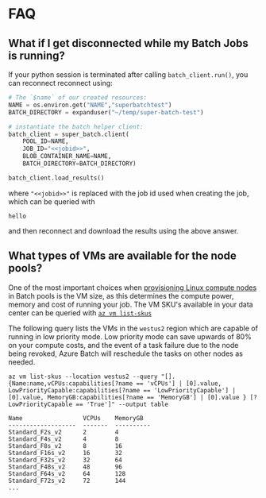 # FAQ

## What if I get disconnected while my Batch Jobs is running?

If your python session is terminated after calling `batch_client.run()`, you
can reconnect reconnect using:

```python
# The `$name` of our created resources:
NAME = os.environ.get("NAME","superbatchtest")
BATCH_DIRECTORY = expanduser("~/temp/super-batch-test")

# instantiate the batch helper client:
batch_client = super_batch.client(
    POOL_ID=NAME,
    JOB_ID="<<jobid>>",
    BLOB_CONTAINER_NAME=NAME,
    BATCH_DIRECTORY=BATCH_DIRECTORY)

batch_client.load_results()
```

where `"<<jobid>>"` is replaced with the job id used when creating the job, which can be queried with

```shell
hello
```

and then reconnect and download the results using the above answer.

## What types of VMs are available for the node pools?

One of the most important choices when [provisioning Linux compute nodes](https://azure.microsoft.com/documentation/articles/batch-linux-nodes/)
in Batch pools is the VM size, as this determines the compute power, memory
and cost of running your job. The VM SKU's available in your data center can
be queried with [`az vm list-skus`](https://docs.microsoft.com/en-us/cli/azure/vm?view=azure-cli-latest)

The following query lists the VMs in the `westus2` region which are capable
of running in low priority mode. Low priority mode can save upwards of 80% on
your compute costs, and the event of a task failure due to the node being
revoked, Azure Batch will reschedule the tasks on other nodes as needed.

```shell
az vm list-skus --location westus2 --query "[].{Name:name,vCPUs:capabilities[?name == 'vCPUs'] | [0].value, LowPriorityCapable:capabilities[?name == 'LowPriorityCapable'] | [0].value, MemoryGB:capabilities[?name == 'MemoryGB'] | [0].value } [?LowPriorityCapable == 'True']" --output table
```

```text
Name                 VCPUs    MemoryGB
-------------------  -------  ----------
Standard_F2s_v2      2        4
Standard_F4s_v2      4        8
Standard_F8s_v2      8        16
Standard_F16s_v2     16       32
Standard_F32s_v2     32       64
Standard_F48s_v2     48       96
Standard_F64s_v2     64       128
Standard_F72s_v2     72       144
...
```
